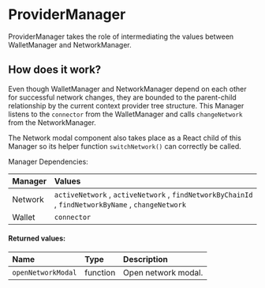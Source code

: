 # ProviderManager

ProviderManager takes the role of intermediating the values between WalletManager and NetworkManager.

## How does it work?

Even though WalletManager and NetworkManager depend on each other for successful network changes, they are bounded to the parent-child relationship by the current context provider tree structure. This Manager listens to the `connector` from the WalletManager and calls `changeNetwork` from the NetworkManager.

The Network modal component also takes place as a React child of this Manager so its helper function `switchNetwork()` can correctly be called.

Manager Dependencies:

| Manager | Values                                                          |
| :--- | :------------------------------------------------------------------- |
| Network | `activeNetwork` , `activeNetwork` , `findNetworkByChainId` , `findNetworkByName` , `changeNetwork`
| Wallet | `connector`

#### Returned values:
| Name | Type | Description                                                          |
| :--- | :--- | :------------------------------------------------------------------- |
|`openNetworkModal` | function | Open network modal.